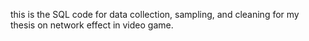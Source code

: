 this is the SQL code for data collection, sampling, and cleaning for my thesis on network effect in video game.
